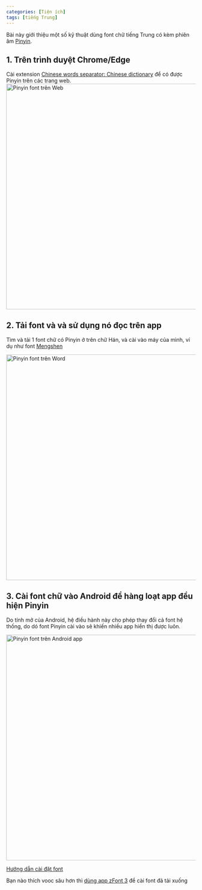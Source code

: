```yaml
---
categories: [Tiện ích]
tags: [tiếng Trung]
---
```


Bài này giới thiệu một số kỹ thuật dùng font chữ tiếng Trung có kèm phiên âm [Pinyin](https://vi.wikipedia.org/wiki/B%C3%ADnh_%C3%A2m_H%C3%A1n_ng%E1%BB%AF).

## 1. Trên trình duyệt Chrome/Edge

Cài extension [Chinese words separator: Chinese dictionary](https://chromewebstore.google.com/detail/chinese-words-separator-c/gacfacdpfimbkgcnlegknnmcccjgcbnp) để có được Pinyin trên các trang web.
<img src="https://catusf.github.io/img/PinyinChineseWordsSeparator.png" alt="Pinyin font trên Web" style="width: 600px;"/>

## 2. Tải font và và sử dụng nó đọc trên app

Tìm và tải 1 font chữ có Pinyin ở trên chữ Hán, và cài vào máy của mình, ví dụ như font [Mengshen](https://github.com/catusf/catusf.github.io/blob/main/img/Mengshen-Pinyin.zip)

<img src="https://catusf.github.io/img/PinyinFontWord.png" alt="Pinyin font trên Word" style="width: 600px;"/>

## 3. Cài font chữ vào Android để hàng loạt app đều hiện Pinyin

Do tính mở của Android, hệ điều hành này cho phép thay đổi cả font hệ thống, do dó font Pinyin cài vào sẽ khiến nhiều app hiển thị được luôn.

<img src="https://catusf.github.io/img/PinyinDoyin.png" alt="Pinyin font trên Android app" style="width: 600px;"/>

[Hướng dẫn cài đặt font](https://mytour.vn/vi/blog/bai-viet/huong-dan-doi-kieu-chu-tren-dien-thoai-android-va-iphone.html)

Bạn nào thích vooc sâu hơn thì [dùng app zFont 3](https://play.google.com/store/apps/details?id=com.htetznaing.zfont2&hl=en&gl=US) để cài font đã tải xuống

